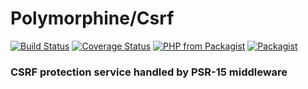 # Polymorphine/Csrf
[![Build Status](https://travis-ci.org/shudd3r/polymorphine-csrf.svg?branch=develop)](https://travis-ci.org/shudd3r/polymorphine-csrf)
[![Coverage Status](https://coveralls.io/repos/github/shudd3r/polymorphine-csrf/badge.svg?branch=develop)](https://coveralls.io/github/shudd3r/polymorphine-csrf?branch=develop)
[![PHP from Packagist](https://img.shields.io/packagist/php-v/polymorphine/csrf/dev-develop.svg)](https://packagist.org/packages/polymorphine/csrf)
[![Packagist](https://img.shields.io/packagist/l/polymorphine/csrf.svg)](https://packagist.org/packages/polymorphine/csrf)
### CSRF protection service handled by PSR-15 middleware
